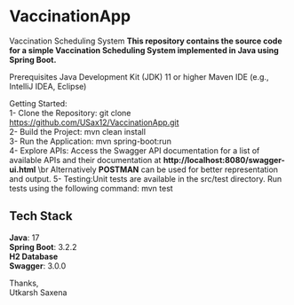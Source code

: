 # VaccinationApp

Vaccination Scheduling System
**This repository contains the source code for a simple Vaccination Scheduling System implemented in Java using Spring Boot.**

Prerequisites
Java Development Kit (JDK) 11 or higher
Maven
IDE (e.g., IntelliJ IDEA, Eclipse)

Getting Started:  
1- Clone the Repository: git clone https://github.com/USax12/VaccinationApp.git \
2- Build the Project: mvn clean install \
3- Run the Application: mvn spring-boot:run \
4- Explore APIs: Access the Swagger API documentation for a list of available APIs and their documentation at **http://localhost:8080/swagger-ui.html** \br 
   Alternatively **POSTMAN** can be used for better representation and output. 
5- Testing:Unit tests are available in the src/test directory. Run tests using the following command: mvn test

## Tech Stack
 **Java**: 17 \
 **Spring Boot**: 3.2.2 \
 **H2 Database** \
 **Swagger**: 3.0.0

 Thanks, \
 Utkarsh Saxena
